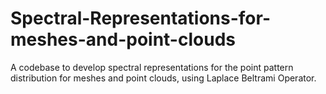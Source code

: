 # Spectral-Representations-for-meshes-and-point-clouds

A codebase to develop spectral representations for the point pattern distribution for meshes and point clouds, using Laplace Beltrami Operator. 

